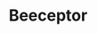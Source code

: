 ---
linkedin: https://linkedin.com/company/beeceptor
logohandle: beeceptor
sort: beeceptor
title: Beeceptor
twitter: https://x.com/beeceptor
website: https://beeceptor.com/
---